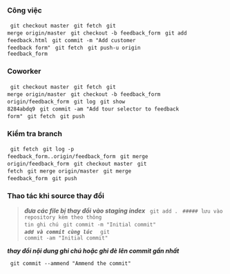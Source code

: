 ### Công việc
<code> git checkout master</code>
<code> git fetch</code>
<code> git merge origin/master</code>
<code> git checkout -b feedback_form</code>
<code> git add feedback.html</code>
<code> git commit -m "Add customer feedback form"</code>
<code> git fetch</code>
<code> git push-u origin feedback_form</code>
 
### Coworker
<code> git checkout master</code>
<code> git fetch</code>
<code> git merge origin/master</code>
<code> git checkout -b feedback_form origin/feedback_form</code>
<code> git log</code>
<code> git show 8284abdq9</code>
<code> git commit -am "Add tour selector to feedback form"</code>
<code> git fetch</code>
<code> git push</code>
 
### Kiểm tra branch
<code> git fetch</code>
<code> git log -p feedback_form..origin/feedback_form</code>
<code> git merge origin/feedback_form</code>
<code> git checkout master</code>
<code> git fetch</code>
<code> git merge origin/master</code>
<code> git merge feedback_form</code>
<code> git push</code>

### Thao tác khi source thay đổi
> ***đưa các file bị thay đổi vào staging index***
<code> git add .</code>
<code> ##### lưu vào repository kèm theo thông tin ghi chú</code>
<code> git commit -m "Initial commit"</code>
<code>  ***add và commit cùng lúc*** </code>
<code> git commit -am "Initial commit"</code>
 
***thay đổi nội dung ghi chú hoặc ghi đè lên commit gần nhất***

<code> git commit --ammend "Ammend the commit"</code>

